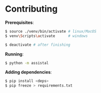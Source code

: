 # Contributing

**Prerequisites**:

```sh
$ source ./venv/bin/activate # linux/MacOS
$ venv\Scripts\activate      # windows

$ deactivate # after finishing
```

**Running**:

```sh
$ python -m assistal
```

**Adding dependencies**:

```sh
$ pip install <deps>
$ pip freeze > requirements.txt
```
